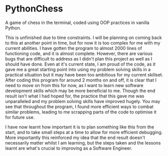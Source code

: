 # PythonChess
A game of chess in the terminal, coded using OOP practices in vanilla Python.

This is unfinished due to time constraints. I will be planning on coming back to this at another point in time, but for now it is too complex for me with my current abilities. I have gotten the program to almost 2000 lines of functioning code, and it is almost complete. However, there are various bugs that are difficult to address as I didn't plan this project as well as I should have done. Even at it's current state, I am proud of the code, as it gave me a great starting point into using my problem solving skills in a practical situation but it may have been too ambitious for my current skillset. After coding this program for around 2 months on and off, it is clear that I need to move on from this for now, as I want to learn new software development skills which may be more beneficial to me. Though the end result isn't what I had hoped for, the practice that this gave me was unparalleled and my problem solving skills have improved hugely. You may see that throughout the program, I found more efficient ways to combat similar problems, leading to me scrapping parts of the code to optimise it for future use.

I have now learnt how important it is to plan something like this from the start, and to take small steps at a time to allow for more efficient debugging. More importantly this reinforced my idea that the end result doesn't necessarily matter whilst I am learning, but the steps taken and the lessons learnt are what's crucial to improving as a Software Engineer.
